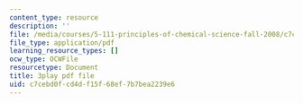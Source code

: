 ```yaml
---
content_type: resource
description: ''
file: /media/courses/5-111-principles-of-chemical-science-fall-2008/c7cebd0fcd4df15f68ef7b7bea2239e6_TgbFcaozNzs.pdf
file_type: application/pdf
learning_resource_types: []
ocw_type: OCWFile
resourcetype: Document
title: 3play pdf file
uid: c7cebd0f-cd4d-f15f-68ef-7b7bea2239e6
---
```


